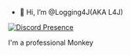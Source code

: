 - 👋 Hi, I’m @Logging4J(AKA L4J)

[![Discord Presence](https://lanyard.cnrad.dev/api/1116122471423299645)](https://discord.com/users/1116122471423299645)


I'm a professional Monkey
